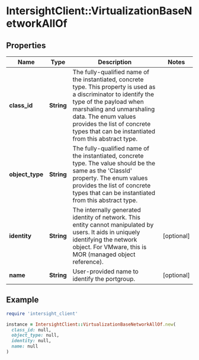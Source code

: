 # IntersightClient::VirtualizationBaseNetworkAllOf

## Properties

| Name | Type | Description | Notes |
| ---- | ---- | ----------- | ----- |
| **class_id** | **String** | The fully-qualified name of the instantiated, concrete type. This property is used as a discriminator to identify the type of the payload when marshaling and unmarshaling data. The enum values provides the list of concrete types that can be instantiated from this abstract type. |  |
| **object_type** | **String** | The fully-qualified name of the instantiated, concrete type. The value should be the same as the &#39;ClassId&#39; property. The enum values provides the list of concrete types that can be instantiated from this abstract type. |  |
| **identity** | **String** | The internally generated identity of network. This entity cannot manipulated by users. It aids in uniquely identifying the network object. For VMware, this is MOR (managed object reference). | [optional] |
| **name** | **String** | User-provided name to identify the portgroup. | [optional] |

## Example

```ruby
require 'intersight_client'

instance = IntersightClient::VirtualizationBaseNetworkAllOf.new(
  class_id: null,
  object_type: null,
  identity: null,
  name: null
)
```

